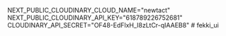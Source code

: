 NEXT_PUBLIC_CLOUDINARY_CLOUD_NAME="newtact"
NEXT_PUBLIC_CLOUDINARY_API_KEY="618789226752681"
CLOUDINARY_API_SECRET="OF48-EdFlxH_I8zLtCr-qIAAEB8"
#   f e k k i _ u i  
 